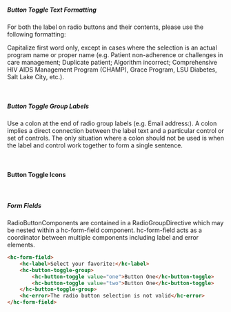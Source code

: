 ##### Button Toggle Text Formatting

For both the label on radio buttons and their contents, please use the following formatting:

Capitalize first word only, except in cases where the selection is an actual program name or proper name (e.g. Patient non-adherence or challenges in care management; Duplicate patient; Algorithm incorrect; Comprehensive HIV AIDS Management Program (CHAMP), Grace Program, LSU Diabetes, Salt Lake City, etc.).

&nbsp;

##### Button Toggle Group Labels

Use a colon at the end of radio group labels (e.g. Email address:). A colon implies a direct connection between the label text and a particular control or set of controls. The only situation where a colon should not be used is when the label and control work together to form a single sentence.

&nbsp;

#### Button Toggle Icons

&nbsp;

##### Form Fields

RadioButtonComponents are contained in a RadioGroupDirective which may be nested within a hc-form-field component. hc-form-field acts as a coordinator between multiple components including label and error elements.

```html
<hc-form-field>
    <hc-label>Select your favorite:</hc-label>
    <hc-button-toggle-group>
        <hc-button-toggle value="one">Button One</hc-button-toggle>
        <hc-button-toggle value="two">Button One</hc-button-toggle>
    </hc-button-toggle-group>
    <hc-error>The radio button selection is not valid</hc-error>
</hc-form-field>
```
